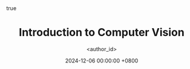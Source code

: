 ---
title: Introduction to Computer Vision
date: 2024-12-06 00:00:00 +0800
categories: [CMU MRSD, Robotics]
tags: [computer vision]     # TAG names should always be lowercase
cmu_subsection: "Fall 2024"
author: <author_id>
mermaid: true
pin: false
math: true
image: /assets/images/ldr.png
---